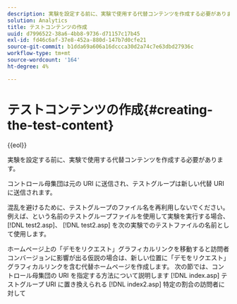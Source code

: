 ```yaml
---
description: 実験を設定する前に、実験で使用する代替コンテンツを作成する必要があります。
solution: Analytics
title: テストコンテンツの作成
uuid: d7996522-38a6-4bb8-9736-d71157c17b45
exl-id: fd46c6af-37e8-452a-880d-147b7d0cfe21
source-git-commit: b1dda69a606a16dccca30d2a74c7e63dbd27936c
workflow-type: tm+mt
source-wordcount: '164'
ht-degree: 4%

---
```


# テストコンテンツの作成{#creating-the-test-content}

{{eol}}

実験を設定する前に、実験で使用する代替コンテンツを作成する必要があります。

コントロール母集団は元の URI に送信され、テストグループは新しい代替 URI に送信されます。

混乱を避けるために、テストグループのファイル名を再利用しないでください。 例えば、という名前のテストグループファイルを使用して実験を実行する場合、 [!DNL test2.asp]、 [!DNL test2.asp] を次の実験でのテストファイルの名前として使用します。

ホームページ上の「デモをリクエスト」グラフィカルリンクを移動すると訪問者コンバージョンに影響が出る仮説の場合は、新しい位置に「デモをリクエスト」グラフィカルリンクを含む代替ホームページを作成します。 次の節では、コントロール母集団の URI を指定する方法について説明します [!DNL index.asp] テストグループ URI に置き換えられる [!DNL index2.asp] 特定の割合の訪問者に対して
